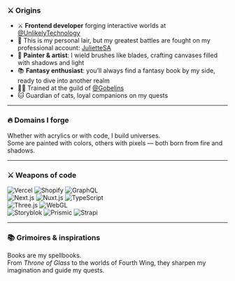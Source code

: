 ### ⚔️ Origins
- ⚔️ **Frontend developer** forging interactive worlds at <a href="https://unlikely.technology/" target="_blank">@UnlikelyTechnology</a>
- 🏰 This is my personal lair, but my greatest battles are fought on my professional account: [JulietteSA](https://github.com/JulietteSA)
- 🖤 **Painter & artist**: I wield brushes like blades, crafting canvases filled with shadows and light  
- 📚 **Fantasy enthusiast**: you’ll always find a fantasy book by my side, ready to dive into another realm
- 👩‍🎓 Trained at the guild of <a href="https://www.gobelins.fr/" target="_blank">@Gobelins</a>  
- 🐱 Guardian of cats, loyal companions on my quests  

---

### 🔥 Domains I forge
Whether with acrylics or with code, I build universes.  
Some are painted with colors, others with pixels — both born from fire and shadows.  

---

### ⚔️ Weapons of code
<p>
    <img alt="Vercel" src="https://img.shields.io/badge/-Vercel-8B0000?style=flat-square&logo=vercel&logoColor=white" />
    <img alt="Shopify" src="https://img.shields.io/badge/-Shopify-8B0000?style=flat-square&logo=vercel&logoColor=white" />
    <img alt="GraphQL" src="https://img.shields.io/badge/-GraphQL-8B0000?style=flat-square&logo=graphql&logoColor=white" />
    <br/>
    <img alt="Next.js" src="https://img.shields.io/badge/-Next.js-8B0000?style=flat-square&logo=nextdotjs&logoColor=white" />
    <img alt="Nuxt.js" src="https://img.shields.io/badge/-Nuxt.js-8B0000?style=flat-square&logo=nuxtdotjs&logoColor=white" />
    <img alt="TypeScript" src="https://img.shields.io/badge/-TypeScript-8B0000?style=flat-square&logo=typescript&logoColor=white" />
    <br>
    <img alt="Three.js" src="https://img.shields.io/badge/-Three.js-8B0000?style=flat-square&logo=threedotjs&logoColor=white" />
    <img alt="WebGL" src="https://img.shields.io/badge/-WebGL-8B0000?style=flat-square&logo=webgl&logoColor=white" />
    <br/>
    <img alt="Storyblok" src="https://img.shields.io/badge/-Storyblok-8B0000?style=flat-square&logo=storyblok&logoColor=white" />
    <img alt="Prismic" src="https://img.shields.io/badge/-Prismic-8B0000?style=flat-square&logo=prismic&logoColor=white" />
    <img alt="Strapi" src="https://img.shields.io/badge/-Strapi-8B0000?style=flat-square&logo=strapi&logoColor=white" />
</p>

---

### 📚 Grimoires & inspirations
Books are my spellbooks.  
From *Throne of Glass* to the worlds of Fourth Wing, they sharpen my imagination and guide my quests.  
